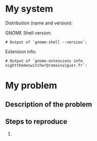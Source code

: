 <!-- Put a brief summary of the issue in the title. -->

# My system

Distribution (name and version):

GNOME Shell version:

```
# Output of `gnome-shell --version`:
```

Extension info:

```
# Output of `gnome-extensions info nightthemeswitcher@romainvigier.fr`:
```

# My problem

## Description of the problem


## Steps to reproduce

1.
